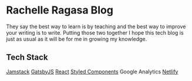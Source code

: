 # Rachelle Ragasa Blog

They say the best way to learn is by teaching and the best way to improve your writing is to write. Putting those two together I hope this tech blog is just as usual as it will be for me in growing my knowledge.
## Tech Stack
[Jamstack](https://jamstack.org/)
[GatsbyJS](https://www.gatsbyjs.com/)
[React](https://reactjs.org/)
[Styled Components](https://styled-components.com/)
Google Analytics
[Netlify](https://www.netlify.com/)